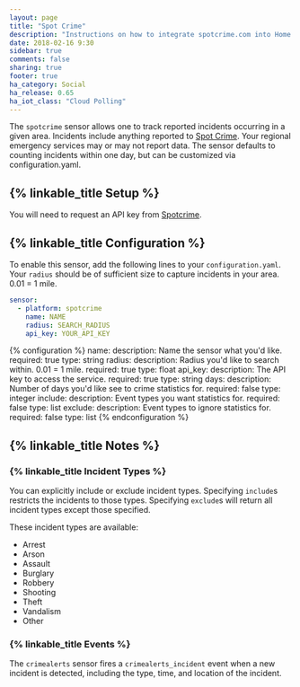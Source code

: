 ```yaml
---
layout: page
title: "Spot Crime"
description: "Instructions on how to integrate spotcrime.com into Home Assistant."
date: 2018-02-16 9:30
sidebar: true
comments: false
sharing: true
footer: true
ha_category: Social
ha_release: 0.65
ha_iot_class: "Cloud Polling"
---
```


The `spotcrime` sensor allows one to track reported incidents occurring in a given area. Incidents include anything reported to [Spot Crime](http://spotcrime.com). Your regional emergency services may or may not report data. The sensor defaults to counting incidents within one day, but can be customized via configuration.yaml.

## {% linkable_title Setup %}

You will need to request an API key from [Spotcrime](mailto:pyrrhus@spotcrime.com).

## {% linkable_title Configuration %}

To enable this sensor, add the following lines to your `configuration.yaml`. Your `radius` should be of sufficient size to capture incidents in your area. 0.01 = 1 mile.

```yaml
sensor:
  - platform: spotcrime
    name: NAME
    radius: SEARCH_RADIUS
    api_key: YOUR_API_KEY
```

{% configuration %}
name:
  description: Name the sensor what you'd like.
  required: true
  type: string
radius:
  description: Radius you'd like to search within. 0.01 = 1 mile.
  required: true
  type: float
api_key:
  description: The API key to access the service.
  required: true
  type: string
days:
  description: Number of days you'd like see to crime statistics for.
  required: false
  type: integer
include:
  description: Event types you want statistics for.
  required: false
  type: list
exclude:
  description: Event types to ignore statistics for.
  required: false
  type: list
{% endconfiguration %}

## {% linkable_title Notes %}

### {% linkable_title Incident Types %}

You can explicitly include or exclude incident types. Specifying `include`s restricts the incidents to those types. Specifying `exclude`s will return all incident types except those specified.

These incident types are available:

- Arrest
- Arson
- Assault
- Burglary
- Robbery
- Shooting
- Theft
- Vandalism
- Other

### {% linkable_title Events %}

The `crimealerts` sensor fires a `crimealerts_incident` event when a new incident is detected, including the type, time, and location of the incident.

